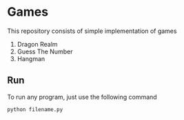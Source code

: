 # Games
This repository consists of simple implementation of games

1. Dragon Realm
2. Guess The Number
3. Hangman

## Run
To run any program, just use the following command
```python
python filename.py
```
